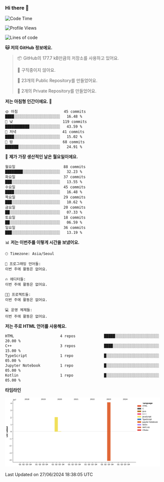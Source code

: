 ### Hi there 👋

<!--
**otm0937/otm0937** is a ✨ _special_ ✨ repository because its `README.md` (this file) appears on your GitHub profile.

Here are some ideas to get you started:

- 🔭 I’m currently working on ...
- 🌱 I’m currently learning ...
- 👯 I’m looking to collaborate on ...
- 🤔 I’m looking for help with ...
- 💬 Ask me about ...
- 📫 How to reach me: ...
- 😄 Pronouns: ...
- ⚡ Fun fact: ...
-->

  <!--START_SECTION:waka-->
![Code Time](http://img.shields.io/badge/Code%20Time-1%2C074%20hrs%2056%20mins-blue)

![Profile Views](http://img.shields.io/badge/Profile%20Views-0-blue)

![Lines of code](https://img.shields.io/badge/%EC%A0%80%EB%8A%94%20%EC%97%AC%ED%83%9C%EA%B9%8C%EC%A7%80%20-61.9%20million%20%EC%A4%84%EC%9D%98%20%EC%BD%94%EB%93%9C%EB%A5%BC%20%EC%9E%91%EC%84%B1%ED%96%88%EC%96%B4%EC%9A%94.-blue)

**🐱 저의 GitHub 정보에요.** 

> 📦 GitHub의 177.7 kB만큼의 저장소를 사용하고 있어요. 
 > 
> 🚫 구직중이지 않아요.
 > 
> 📜 23개의 Public Repository를 만들었어요. 
 > 
> 🔑 2개의 Private Repository를 만들었어요. 
 > 
**저는 아침형 인간이에요. 🐤** 

```text
🌞 아침                     45 commits          ████░░░░░░░░░░░░░░░░░░░░░   16.48 % 
🌆 낮　                     119 commits         ███████████░░░░░░░░░░░░░░   43.59 % 
🌃 저녁                     41 commits          ████░░░░░░░░░░░░░░░░░░░░░   15.02 % 
🌙 밤　                     68 commits          ██████░░░░░░░░░░░░░░░░░░░   24.91 % 
```
📅 **제가 가장 생산적인 날은 월요일이에요.** 

```text
월요일                      88 commits          ████████░░░░░░░░░░░░░░░░░   32.23 % 
화요일                      37 commits          ███░░░░░░░░░░░░░░░░░░░░░░   13.55 % 
수요일                      45 commits          ████░░░░░░░░░░░░░░░░░░░░░   16.48 % 
목요일                      29 commits          ███░░░░░░░░░░░░░░░░░░░░░░   10.62 % 
금요일                      20 commits          ██░░░░░░░░░░░░░░░░░░░░░░░   07.33 % 
토요일                      18 commits          ██░░░░░░░░░░░░░░░░░░░░░░░   06.59 % 
일요일                      36 commits          ███░░░░░░░░░░░░░░░░░░░░░░   13.19 % 
```


📊 **저는 이번주를 이렇게 시간을 보냈어요.** 

```text
🕑︎ Timezone: Asia/Seoul

💬 프로그래밍 언어들: 
이번 주에 활동은 없어요.

🔥 에디터들: 
이번 주에 활동은 없어요.

🐱‍💻 프로젝트들: 
이번 주에 활동은 없어요.

💻 운영 체제들: 
이번 주에 활동은 없어요.
```

**저는 주로 HTML 언어를 사용해요.** 

```text
HTML                     4 repos             █████░░░░░░░░░░░░░░░░░░░░   20.00 % 
C++                      3 repos             ████░░░░░░░░░░░░░░░░░░░░░   15.00 % 
TypeScript               1 repo              █░░░░░░░░░░░░░░░░░░░░░░░░   05.00 % 
Jupyter Notebook         1 repo              █░░░░░░░░░░░░░░░░░░░░░░░░   05.00 % 
Kotlin                   1 repo              █░░░░░░░░░░░░░░░░░░░░░░░░   05.00 % 
```



**타임라인**

![Lines of Code chart](https://raw.githubusercontent.com/otm0937/otm0937/main/assets/bar_graph.png)


 Last Updated on 27/06/2024 18:38:05 UTC
<!--END_SECTION:waka-->
